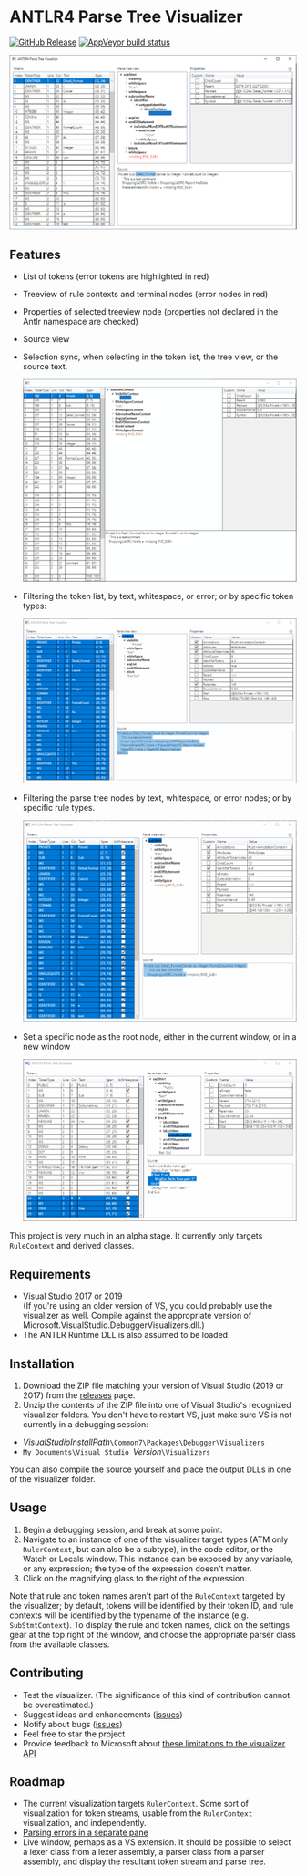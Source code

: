 # ANTLR4 Parse Tree Visualizer

[![GitHub Release](https://img.shields.io/github/release/zspitz/antlr4parsetreevisualizer?style=flat&max-age=86400)](https://github.com/zspitz/ANTLR4ParseTreeVisualizer/releases) [![AppVeyor build status](https://img.shields.io/appveyor/ci/zspitz/antlr4parsetreevisualizer?style=flat&max-age=86400)](https://ci.appveyor.com/project/zspitz/antlr4parsetreevisualizer)

![Screenshot](screenshot.png)

## Features

* List of tokens (error tokens are highlighted in red)
* Treeview of rule contexts and terminal nodes (error nodes in red)
* Properties of selected treeview node (properties not declared in the Antlr namespace are checked)
* Source view
* Selection sync, when selecting in the token list, the tree view, or the source text.

  ![Selection sync](selection-sync.gif)

* Filtering the token list, by text, whitespace, or error; or by specific token types:

  ![Token filtering](token-filtering.gif)

* Filtering the parse tree nodes by text, whitespace, or error nodes; or by specific rule types.

  ![Parse tree filtering](parse-tree-filtering.gif)

* Set a specific node as the root node, either in the current window, or in a new window

  ![Set node as root, in current or new window](set-root.gif)

This project is very much in an alpha stage. It currently only targets `RuleContext` and derived classes.

## Requirements

* Visual Studio 2017 or 2019  
  (If you're using an older version of VS, you could probably use the visualizer as well. Compile against the appropriate version of Microsoft.VisualStudio.DebuggerVisualizers.dll.)
* The ANTLR Runtime DLL is also assumed to be loaded.

## Installation

1. Download the ZIP file matching your version of Visual Studio (2019 or 2017) from the [releases](https://github.com/zspitz/ANTLR4ParseTreeVisualizer/releases) page.
2. Unzip the contents of the ZIP file into one of Visual Studio's recognized visualizer folders. You don't have to restart VS, just make sure VS is not currently in a debugging session:

* _VisualStudioInstallPath_`\Common7\Packages\Debugger\Visualizers`
* `My Documents\Visual Studio `_Version_`\Visualizers`

You can also compile the source yourself and place the output DLLs in one of the visualizer folder.

## Usage

1. Begin a debugging session, and break at some point.
2. Navigate to an instance of one of the visualizer target types (ATM only `RulerContext`, but can also be a subtype), in the code editor, or the Watch or Locals window. This instance can be exposed by any variable, or any expression; the type of the expression doesn't matter.
3. Click on the magnifying glass to the right of the expression.

Note that rule and token names aren't part of the `RuleContext` targeted by the visualizer; by default, tokens will be identified by their token ID, and rule contexts will be identified by the typename of the instance (e.g. `SubStmtContext`). To display the rule and token names, click on the settings gear at the top right of the window, and choose the appropriate parser class from the available classes.

## Contributing

* Test the visualizer. (The significance of this kind of contribution cannot be overestimated.)
* Suggest ideas and enhancements ([issues](https://github.com/zspitz/ANTLR4ParseTreeVisualizer/issues/new))
* Notify about bugs ([issues](https://github.com/zspitz/ANTLR4ParseTreeVisualizer/issues/new))
* Feel free to star the project
* Provide feedback to Microsoft about [these limitations to the visualizer API](https://github.com/zspitz/ExpressionToString/wiki/External-issues)

## Roadmap

* The current visualization targets `RulerContext`. Some sort of visualization for token streams, usable from the `RulerContext` visualization, and independently.
* [Parsing errors in a separate pane](https://github.com/zspitz/ANTLR4ParseTreeVisualizer/issues/24)
* Live window, perhaps as a VS extension. It should be possible to select a lexer class from a lexer assembly, a parser class from a parser assembly, and display the resultant token stream and parse tree.
